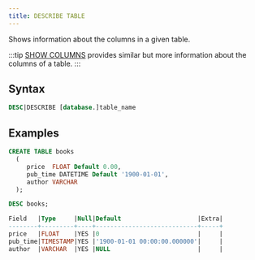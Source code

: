 ```yaml
---
title: DESCRIBE TABLE
---
```


Shows information about the columns in a given table.

:::tip
[SHOW COLUMNS](../../40-show/show-full-columns.md) provides similar but more information about the columns of a table. 
:::

## Syntax

```sql
DESC|DESCRIBE [database.]table_name
```

## Examples

```sql
CREATE TABLE books
  (
     price  FLOAT Default 0.00,
     pub_time DATETIME Default '1900-01-01',
     author VARCHAR
  );

DESC books; 

Field   |Type     |Null|Default                     |Extra|
--------+---------+----+----------------------------+-----+
price   |FLOAT    |YES |0                           |     |
pub_time|TIMESTAMP|YES |'1900-01-01 00:00:00.000000'|     |
author  |VARCHAR  |YES |NULL                        |     |
```
